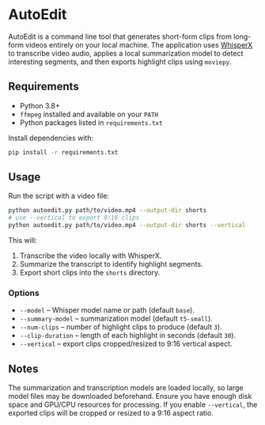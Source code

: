 # AutoEdit

AutoEdit is a command line tool that generates short-form clips from long-form videos entirely on your local machine. The application uses [WhisperX](https://github.com/m-bain/whisperx) to transcribe video audio, applies a local summarization model to detect interesting segments, and then exports highlight clips using `moviepy`.

## Requirements

- Python 3.8+
- `ffmpeg` installed and available on your `PATH`
- Python packages listed in `requirements.txt`

Install dependencies with:

```bash
pip install -r requirements.txt
```

## Usage

Run the script with a video file:

```bash
python autoedit.py path/to/video.mp4 --output-dir shorts
# use --vertical to export 9:16 clips
python autoedit.py path/to/video.mp4 --output-dir shorts --vertical
```

This will:

1. Transcribe the video locally with WhisperX.
2. Summarize the transcript to identify highlight segments.
3. Export short clips into the `shorts` directory.

### Options

- `--model` – Whisper model name or path (default `base`).
- `--summary-model` – summarization model (default `t5-small`).
- `--num-clips` – number of highlight clips to produce (default `3`).
- `--clip-duration` – length of each highlight in seconds (default `30`).
- `--vertical` – export clips cropped/resized to 9:16 vertical aspect.

## Notes

The summarization and transcription models are loaded locally, so large model files may be downloaded beforehand. Ensure you have enough disk space and GPU/CPU resources for processing.
If you enable `--vertical`, the exported clips will be cropped or resized to a 9:16 aspect ratio.
